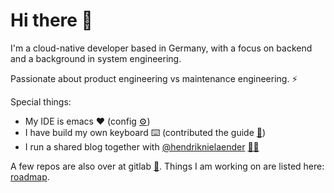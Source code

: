 # Hi there 👋

I'm a cloud-native developer based in Germany, with a focus on backend and a background in system engineering.

Passionate about product engineering vs maintenance engineering. ⚡️

Special things:
- My IDE is emacs ❤️ (config [⚙️](https://github.com/flyck/.emacs.d))
- I have build my own keyboard ⌨️ (contributed the guide [📗](https://github.com/adereth/dactyl-keyboard/tree/master/guide))
- I run a shared blog together with [@hendriknielaender](https://github.com/hendriknielaender) [🤜🤛](https://double-trouble.dev/)

A few repos are also over at gitlab [🦊](https://gitlab.com/flyck). Things I am working on are listed here: [roadmap](https://github.com/users/flyck/projects/2).
